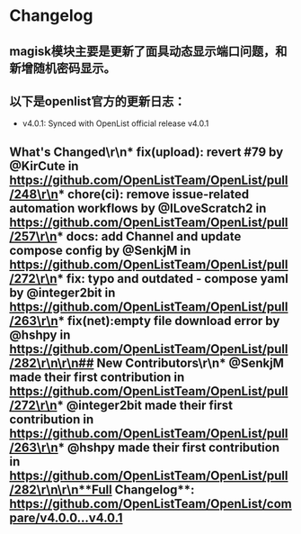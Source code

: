 # Changelog
## magisk模块主要是更新了面具动态显示端口问题，和新增随机密码显示。

## 以下是openlist官方的更新日志：
- v4.0.1: Synced with OpenList official release v4.0.1
## What's Changed\r\n* fix(upload): revert #79 by @KirCute in https://github.com/OpenListTeam/OpenList/pull/248\r\n* chore(ci): remove issue-related automation workflows by @ILoveScratch2 in https://github.com/OpenListTeam/OpenList/pull/257\r\n* docs: add Channel and update compose config by @SenkjM in https://github.com/OpenListTeam/OpenList/pull/272\r\n* fix: typo and outdated - compose yaml by @integer2bit in https://github.com/OpenListTeam/OpenList/pull/263\r\n* fix(net):empty file download error by @hshpy in https://github.com/OpenListTeam/OpenList/pull/282\r\n\r\n## New Contributors\r\n* @SenkjM made their first contribution in https://github.com/OpenListTeam/OpenList/pull/272\r\n* @integer2bit made their first contribution in https://github.com/OpenListTeam/OpenList/pull/263\r\n* @hshpy made their first contribution in https://github.com/OpenListTeam/OpenList/pull/282\r\n\r\n**Full Changelog**: https://github.com/OpenListTeam/OpenList/compare/v4.0.0...v4.0.1
